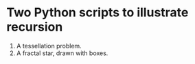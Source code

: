# Two Python scripts to illustrate recursion
1. A tessellation problem.
2. A fractal star, drawn with boxes.
